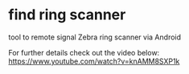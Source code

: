 # find ring scanner
tool to remote signal Zebra ring scanner via Android

For further details check out the video below:
https://www.youtube.com/watch?v=knAMM8SXP1k
